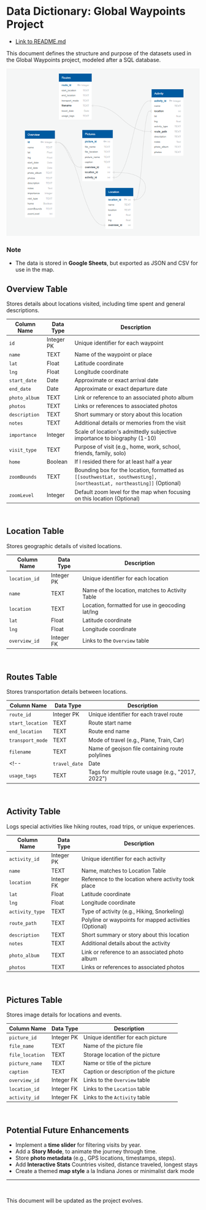 # Data Dictionary: Global Waypoints Project

- [Link to README.md](README.md)

This document defines the structure and purpose of the datasets used in the Global Waypoints project, modeled after a SQL database.

![ERD](./resources/images/ERD.png)


### **Note**
- The data is stored in **Google Sheets**, but exported as JSON and CSV for use in the map.


## **Overview Table**
Stores details about locations visited, including time spent and general descriptions.

| Column Name      | Data Type  | Description |
|-----------------|-----------|-------------|
| `id`           | Integer PK | Unique identifier for each waypoint |
| `name`         | TEXT       | Name of the waypoint or place |
| `lat`          | Float      | Latitude coordinate |
| `lng`          | Float      | Longitude coordinate |
| `start_date`   | Date       | Approximate or exact arrival date |
| `end_date`     | Date       | Approximate or exact departure date |
| `photo_album`  | TEXT       | Link or reference to an associated photo album |
| `photos`       | TEXT       | Links or references to associated photos |
| `description`  | TEXT       | Short summary or story about this location |
| `notes`        | TEXT       | Additional details or memories from the visit |
| `importance`   | Integer    | Scale of location's admittedly subjective importance to biography (1-10) |
| `visit_type`   | TEXT       | Purpose of visit (e.g., home, work, school, friends, family, solo) |
| `home` | Boolean | If I resided there for at least half a year |
| `zoomBounds`   | TEXT       | Bounding box for the location, formatted as `[[southwestLat, southwestLng], [northeastLat, northeastLng]]` (Optional) |
| `zoomLevel` | Integer    | Default zoom level for the map when focusing on this location (Optional) |

<br>

## **Location Table**
Stores geographic details of visited locations.

| Column Name     | Data Type  | Description |
|----------------|-----------|-------------|
| `location_id`  | Integer PK | Unique identifier for each location |
| `name`         | TEXT       | Name of the location, matches to Activity Table |
| `location` | TEXT | Location, formatted for use in geocoding lat/lng |
| `lat`          | Float      | Latitude coordinate |
| `lng`          | Float      | Longitude coordinate |
| `overview_id`  | Integer FK | Links to the `Overview` table |

<br>

## **Routes Table**
Stores transportation details between locations.

| Column Name         | Data Type  | Description |
|--------------------|-----------|-------------|
| `route_id`        | Integer PK | Unique identifier for each travel route |
| `start_location` | TEXT | Route start name |
| `end_location` | TEXT | Route end name |
| `transport_mode`   | TEXT       | Mode of travel (e.g., Plane, Train, Car) |
| `filename` | TEXT | Name of geojson file containing route polylines |
<!-- | `travel_date`      | Date       | Approximate or exact date of travel |
| `usage_tags`       | TEXT       | Tags for multiple route usage (e.g., "2017, 2022") | -->

<br>

## **Activity Table**
Logs special activities like hiking routes, road trips, or unique experiences.

| Column Name     | Data Type  | Description |
|----------------|-----------|-------------|
| `activity_id`  | Integer PK | Unique identifier for each activity |
| `name` | TEXT | Name, matches to Location Table |
| `location`  | Integer FK | Reference to the location where activity took place |
| `lat`          | Float      | Latitude coordinate |
| `lng`          | Float      | Longitude coordinate |
| `activity_type`| TEXT       | Type of activity (e.g., Hiking, Snorkeling) |
| `route_path`   | TEXT       | Polyline or waypoints for mapped activities (Optional) |
| `description`  | TEXT       | Short summary or story about this location |
| `notes`        | TEXT       | Additional details about the activity |
| `photo_album`  | TEXT       | Link or reference to an associated photo album |
| `photos`       | TEXT       | Links or references to associated photos |

<br>

## **Pictures Table**
Stores image details for locations and events.

| Column Name     | Data Type  | Description |
|----------------|-----------|-------------|
| `picture_id`   | Integer PK | Unique identifier for each picture |
| `file_name`    | TEXT       | Name of the picture file |
| `file_location`| TEXT       | Storage location of the picture |
| `picture_name` | TEXT       | Name or title of the picture |
| `caption`      | TEXT       | Caption or description of the picture |
| `overview_id`  | Integer FK | Links to the `Overview` table |
| `location_id`  | Integer FK | Links to the `Location` table |
| `activity_id`  | Integer FK | Links to the `Activity` table |

<!-- --- -->

<!-- ## **6. Trip Table**

Stores details about multi-location trips.

| Column Name      | Data Type  | Description |
|-----------------|-----------|-------------|
| `trip_id`      | Integer PK | Unique identifier for each trip |
| `trip_name`    | TEXT       | Name of the trip |
| `trip_description` | TEXT   | Brief description of the trip |
| `trip_start_date`  | DateTime | Start date of the trip |
| `trip_end_date`    | DateTime | End date of the trip |
| `overview_id`  | Integer FK | Links to the `Overview` table | -->

<!-- --- -->

<!-- ## **7. TripLocation Table**

Stores relationships between trips and locations.

| Column Name    | Data Type  | Description |
|--------------|-----------|-------------|
| `trip_id`   | Integer FK | Links to the `Trip` table |
| `location_id`| Integer FK | Links to the `Location` table |
| `sequence`  | Integer    | Order of locations in the trip | -->

<!-- --- -->

<!-- ## **8. PictureLocation Table** (&#191;Optional?)

Stores relationships between pictures and locations.

| Column Name    | Data Type  | Description |
|--------------|-----------|-------------|
| `picture_id` | Integer FK | Links to the `Pictures` table |
| `location_id`| Integer FK | Links to the `Location` table | -->

<!-- --- -->

<!-- ## PictureOrder Table (&#191;Optional?)

CREATE TABLE PictureOrder (
    picture_id INTEGER REFERENCES Pictures(picture_id),
    context TEXT CHECK(context IN ('overview', 'location')), -- Defines reel type
    order INTEGER,
    PRIMARY KEY (picture_id, context)
); -->


<!-- ## **Marker Clustering Data**
Helps optimize the map by grouping markers into clusters based on zoom levels.

| Column Name    | Data Type | Description |
|---------------|----------|-------------|
| `cluster_id`  | Integer  | Unique identifier for each cluster |
| `center_lat`  | Float    | Latitude of the cluster center |
| `center_lng`  | Float    | Longitude of the cluster center |
| `waypoint_ids` | String  | List of waypoint `id`s in this cluster | -->

<br>

## **Potential Future Enhancements**
- Implement a **time slider** for filtering visits by year.  
- Add a **Story Mode**, to animate the journey through time.  
- Store **photo metadata** (e.g., GPS locations, timestamps, steps).  
- Add **Interactive Stats** Countries visited, distance traveled, longest stays
- Create a themed **map style** a la Indiana Jones or minimalist dark mode

---

<br>

This document will be updated as the project evolves.
